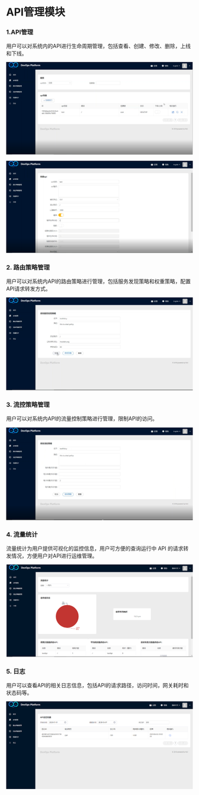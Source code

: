 # API管理模块

### 1.API管理

用户可以对系统内的API进行生命周期管理，包括查看、创建、修改、删除，上线和下线。

![](.\picture\lifecircle.PNG)

![](.\picture\createAPI.png)

### 2. 路由策略管理

用户可以对系统内API的路由策略进行管理，包括服务发现策略和权重策略，配置API请求转发方式。

![](.\picture\routePolicy.PNG)

### 3. 流控策略管理

用户可以对系统内API的流量控制策略进行管理，限制API的访问。

![](.\picture\limit.PNG)

### 4. 流量统计

流量统计为用户提供可视化的监控信息，用户可方便的查询运行中 API 的请求转发情况，方便用户对API进行运维管理。

![](./picture/statistic.png)

### 5. 日志

用户可以查看API的相关日志信息，包括API的请求路径，访问时间，网关耗时和状态码等。

![](./picture/log.png)
